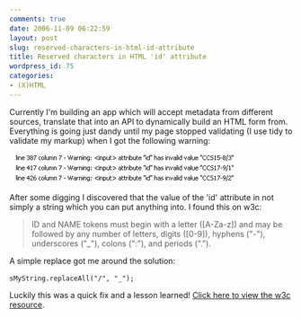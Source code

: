 ```yaml
---
comments: true
date: 2006-11-09 06:22:59
layout: post
slug: reserved-characters-in-html-id-attribute
title: Reserved characters in HTML 'id' attribute
wordpress_id: 75
categories:
- (X)HTML
---
```


Currently I'm building an app which will accept metadata from different sources, translate that into an API to dynamically build an HTML form from. Everything is going just dandy until my page stopped validating (I use tidy to validate my markup) when I got the following warning:

![id_warning.gif](/images/uploads/2006/11/id_warning.gif)

After some digging I discovered that the value of the 'id' attribute in not simply a string which you can put anything into. I found this on w3c:

> ID and NAME tokens must begin with a letter ([A-Za-z]) and may be followed by any number of letters, digits ([0-9]), hyphens ("-"), underscores ("_"), colons (":"), and periods (".").

A simple replace got me around the solution:

```
sMyString.replaceAll("/", "_");
```

Luckily this was a quick fix and a lesson learned! [Click here to view the w3c resource](http://www.w3.org/TR/html4/types.html).
